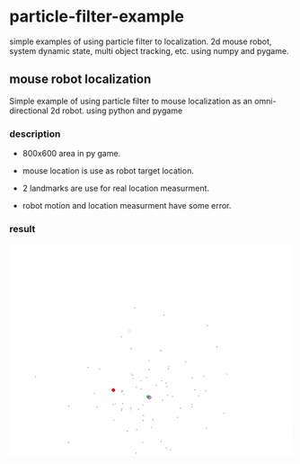 # particle-filter-example
simple examples of using particle filter to localization. 2d mouse robot, system dynamic state, multi object tracking, etc. using numpy and pygame.

## mouse robot localization
Simple example of using particle filter to mouse localization  as an omni-directional 2d robot. using python and pygame

### description
- 800x600 area in py game.

- mouse location is use as robot target location. 

- 2 landmarks are use for real location measurment.

- robot motion and location measurment have some error.

### result
![mouse example](https://raw.githubusercontent.com/ffletcherr/particle-filter-example/main/doc/media/mouse-robot-gif.gif)
